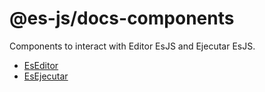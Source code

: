 # @es-js/docs-components

Components to interact with Editor EsJS and Ejecutar EsJS.

- [EsEditor](/components/es-editor)
- [EsEjecutar](/components/es-ejecutar)
